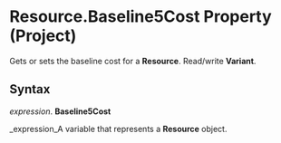 
# Resource.Baseline5Cost Property (Project)

Gets or sets the baseline cost for a  **Resource**. Read/write  **Variant**.


## Syntax

 _expression_. **Baseline5Cost**

 _expression_A variable that represents a  **Resource** object.

